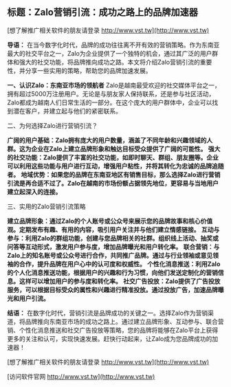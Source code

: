 ## **标题：Zalo营销引流：成功之路上的品牌加速器**

[想了解推广相关软件的朋友请登录 http://www.vst.tw](http://www.vst.tw)

**导语：**
在当今数字化时代，品牌的成功往往离不开有效的营销策略。作为东南亚最大的社交平台之一，Zalo为企业提供了一个独特的机会，通过其广泛的用户群体和强大的社交功能，将品牌推向成功之路。本文将介绍Zalo营销引流的重要性，并分享一些实用的策略，帮助您的品牌加速发展。

**一、认识Zalo：东南亚市场的领航者**
Zalo是越南最受欢迎的社交媒体平台之一，拥有超过5000万注册用户。无论是与朋友家人保持联系，还是参与社区活动，Zalo都成为越南人们日常生活的一部分。在这个庞大的用户群体中，企业可以找到潜在客户，并建立起与他们的紧密联系。

二、为何选择Zalo进行营销引流？

**广阔的用户基础：Zalo拥有庞大的用户数量，涵盖了不同年龄和兴趣领域的人群。这为企业在Zalo上建立品牌形象和触达目标受众提供了广阔的可能性。**
**强大的社交功能：Zalo提供了丰富的社交功能，如即时聊天、群组、朋友圈等。企业可以利用这些功能与用户进行互动，增强用户粘性，并将其转化为忠诚的品牌追随者。**
**地域优势：如果您的品牌在东南亚地区有销售目标，那么选择Zalo进行营销引流是再合适不过了。Zalo在越南的市场份额占据领先地位，更容易与当地用户建立起深入的连接。**

三、实用的Zalo营销引流策略

**建立品牌形象：通过Zalo的个人账号或公众号来展示您的品牌故事和核心价值观。定期发布有趣、有用的内容，吸引用户关注并与他们建立情感链接。**
**互动与参与：利用Zalo的群组功能，创建与您品牌相关的社群。组织线上活动、抽奖或问答等互动形式，激发用户参与度，增加品牌曝光和用户转化率。**
**联合营销：与Zalo上的知名账号或公众号进行合作，共同推广品牌。通过与行业领袖或意见领袖的合作，提升品牌在用户心中的认可度和权威性。**
**个性化消息推送：利用Zalo的个人化消息推送功能，根据用户的兴趣和行为习惯，向他们发送定制化的营销信息。这样可以增加用户的参与度和转化率。**
**社交广告投放：Zalo提供了广告投放服务，可以根据目标受众的属性和兴趣进行精准投放。通过投放广告，加速品牌曝光和用户引流。**

**结语：**
在数字化时代，营销引流是品牌成功的关键之一。选择Zalo作为营销渠道，将品牌推向东南亚市场的成功之路上。通过建立品牌形象、互动参与、联合营销、个性化消息推送和社交广告投放等策略，您的品牌将能够在Zalo平台上获得更多的关注和认可，实现快速发展。赶快行动起来，让Zalo成为您品牌成功的加速器！

[想了解推广相关软件的朋友请登录 http://www.vst.tw](http://www.vst.tw)


[访问软件官网 http://www.vst.tw](http://www.vst.tw)
